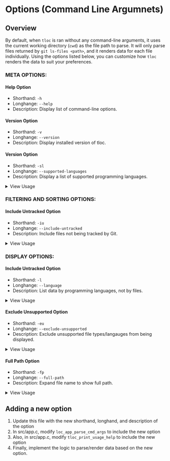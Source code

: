 # Options (Command Line Argumnets)

## Overview

By default, when `tloc` is ran without any command-line arguments, it uses the 
current working directory (`cwd`) as the file path to parse. It will only parse 
files returned by `git ls-files <path>`, and it renders data for each file individually. 
Using the options listed below, you can customize how `tloc` renders the data to 
suit your preferences.

### META OPTIONS:

#### Help Option

- Shorthand:   `-h`
- Longhange:   `--help`
- Description: Display list of command-line options.

#### Version Option

- Shorthand:   `-v`
- Longhange:   `--version`
- Description: Display installed version of tloc. 

#### Version Option

- Shorthand:   `-sl`
- Longhange:   `--supported-languages`
- Description: Display a list of supported programming languages. 

<details>
<summary>View Usage</summary>
<pre>
$ tloc -sl
----------------------------------
Language             Extensions
----------------------------------
C                    c
C/C++ Header         h, hpp
C++                  cpp
Markdown             md
JavaScript           js
TypeScript           ts
</pre>
Files with an unsupported language will be tracked as `N/A` where only total lines
is counted.
</details>

### FILTERING AND SORTING OPTIONS:

#### Include Untracked Option

- Shorthand:   `-iu`
- Longhange:   `--include-untracked`
- Description: Include files not being tracked by Git. 

<details>
<summary>View Usage</summary>
<pre>
$ git status
On branch main
Your branch is up to date with 'origin/main'.

Untracked files:
  (use "git add <file>..." to include in what will be committed)
        src/file_not_tracked.c

no changes added to commit (use "git add" and/or "git commit -a")
</pre>

Using git status, you can see `src/file_not_tracked.c` is an untracked file. Therefore,
running `tloc` without `-iu` flag, will ignore the untracked file. 

<pre> 
$ tloc src
------------------------------------------------------------------------------------------------
File name                                    blank        comment           code          total
------------------------------------------------------------------------------------------------
./app.c                                         55             21            367            443
./app.h                                          6              0             30             36
./language.c                                    10             18             50             78
./language.h                                     4              0             13             17
./summary.c                                      2              3             19             24
./summary.h                                      4              0             21             25
./tloc.c                                         3              0             15             18
./utils.c                                       16             40             49            105
./utils.h                                        2              0              7              9
------------------------------------------------------------------------------------------------
TOTAL:                                         102             82            571            755
------------------------------------------------------------------------------------------------

$ tloc src -iu
------------------------------------------------------------------------------------------------
File name                                    blank        comment           code          total
------------------------------------------------------------------------------------------------
./utils.h                                        2              0              7              9
./language.h                                     4              0             13             17
./app.h                                          6              0             30             36
./summary.c                                      2              3             19             24
./utils.c                                       16             40             49            105
./file_not_tracked.c                             0              0              0              0
./language.c                                    10             18             50             78
./summary.h                                      4              0             21             25
./tloc.c                                         3              0             15             18
./app.c                                         55             21            367            443
------------------------------------------------------------------------------------------------
TOTAL:                                         102             82            571            755
------------------------------------------------------------------------------------------------
</pre>
</details>

### DISPLAY OPTIONS:

#### Include Untracked Option

- Shorthand:   `-l`
- Longhange:   `--language`
- Description: List data by programming languages, not by files. 

<details>
<summary>View Usage</summary>
<pre>
$ tloc -l
-------------------------------------------------------------------------------------------
Language                 files          blank        comment           code          total
-------------------------------------------------------------------------------------------
N/A                          8              0              0              0            749
Markdown                     5            104              0            310            414
C                            5             86             82            500            668
C/C++ Header                 4             16              0             71             87
-------------------------------------------------------------------------------------------
TOTAL:                      22            206             82            881           1918
-------------------------------------------------------------------------------------------
</pre>
</details>

#### Exclude Unsupported Option

- Shorthand:   `-eu`
- Longhange:   `--exclude-unsupported`
- Description: Exclude unsupported file types/langauges from being displayed. 

<details>
<summary>View Usage</summary>
<pre>
$ tloc -l -eu
-------------------------------------------------------------------------------------------
Language                 files          blank        comment           code          total
-------------------------------------------------------------------------------------------
Markdown                     5            111              0            324            435
C                            5             86             82            500            668
C/C++ Header                 4             16              0             71             87
-------------------------------------------------------------------------------------------
TOTAL:                      14            213             82            895           1190
-------------------------------------------------------------------------------------------

$ tloc -l
-------------------------------------------------------------------------------------------
Language                 files          blank        comment           code          total
-------------------------------------------------------------------------------------------
N/A                          8              0              0              0            749
Markdown                     5            104              0            310            414
C                            5             86             82            500            668
C/C++ Header                 4             16              0             71             87
-------------------------------------------------------------------------------------------
TOTAL:                      22            206             82            881           1918
-------------------------------------------------------------------------------------------
</pre>

Comparing `tloc -l -eu` and `tloc -l`, you can see that the `N/A` grouping is no 
longer being rendered. If you omit `-l` option, files whose supported language 
is not known, will also not be displayed.

</details>

#### Full Path Option

- Shorthand:   `-fp`
- Longhange:   `--full-path`
- Description: Expand file name to show full path. 

<details>
<summary>View Usage</summary>
<pre>
$ tloc ../aoc/2023/src -iu -fp
------------------------------------------------------------------------------------------------
File name                                    blank        comment           code          total
------------------------------------------------------------------------------------------------
../aoc/2023/src/day_05/day_05.cpp               10              4             55             69
../aoc/2023/src/day_05/day_05.h                  3              0              8             11
../aoc/2023/src/day_02/day_02.cpp                3              0             87             90
../aoc/2023/src/day_02/day_02.h                  3              0              8             11
../aoc/2023/src/day_03/day_03.h                  3              0              8             11
../aoc/2023/src/day_03/day_03.cpp                5              0            110            115
../aoc/2023/src/day_04/day_04.cpp                3              0             70             73
../aoc/2023/src/day_04/day_04.h                  3              0              8             11
../aoc/2023/src/template/day_x.h                 3              0              8             11
../aoc/2023/src/template/day_x.cpp               2              0              8             10
../aoc/2023/src/day_01/day_01.cpp                5              0             68             73
../aoc/2023/src/day_01/day_01.h                  3              0              8             11
../aoc/2023/src/day_06/day_06.cpp                7              0             67             74
../aoc/2023/src/day_06/day_06.h                  3              0              8             11
../aoc/2023/src/day_08/day_08.h                  3              0              8             11
../aoc/2023/src/day_08/day_08.cpp               15              0             98            113
../aoc/2023/src/day_09/day_09.h                  3              0              8             11
../aoc/2023/src/day_09/day_09.cpp                8              0             79             87
../aoc/2023/src/day_07/day_07.h                  3              0              8             11
../aoc/2023/src/day_07/day_07.cpp               19              3            133            155
../aoc/2023/src/main.cpp                         6              0            104            110
------------------------------------------------------------------------------------------------
TOTAL:                                         113              7            959           1079
------------------------------------------------------------------------------------------------

$ tloc ../aoc/2023/src -iu
------------------------------------------------------------------------------------------------
File name                                    blank        comment           code          total
------------------------------------------------------------------------------------------------
./day_05/day_05.cpp                             10              4             55             69
./day_05/day_05.h                                3              0              8             11
./day_02/day_02.cpp                              3              0             87             90
./day_02/day_02.h                                3              0              8             11
./day_03/day_03.h                                3              0              8             11
./day_03/day_03.cpp                              5              0            110            115
./day_04/day_04.cpp                              3              0             70             73
./day_04/day_04.h                                3              0              8             11
./template/day_x.h                               3              0              8             11
./template/day_x.cpp                             2              0              8             10
./day_01/day_01.cpp                              5              0             68             73
./day_01/day_01.h                                3              0              8             11
./day_06/day_06.cpp                              7              0             67             74
./day_06/day_06.h                                3              0              8             11
./day_08/day_08.h                                3              0              8             11
./day_08/day_08.cpp                             15              0             98            113
./day_09/day_09.h                                3              0              8             11
./day_09/day_09.cpp                              8              0             79             87
./day_07/day_07.h                                3              0              8             11
./day_07/day_07.cpp                             19              3            133            155
./main.cpp                                       6              0            104            110
------------------------------------------------------------------------------------------------
TOTAL:                                         113              7            959           1079
------------------------------------------------------------------------------------------------
</pre>

By default, if `-fp` is not passed in and the provided path is a directory of files,
`tloc` will trim the provided path from each individual file name to save on space
when displaying.

</details>

## Adding a new option

1. Update this file with the new shorthand, longhand, and description of the option
2. In src/app.c, modify `loc_app_parse_cmd_args` to include the new option
3. Also, in src/app.c, modify `tloc_print_usage_help` to include the new option
4. Finally, implement the logic to parse/render data based on the new option.
